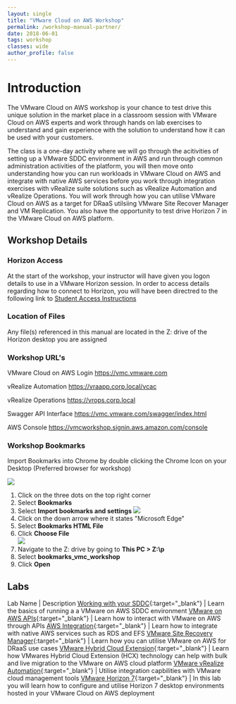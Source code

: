 ```yaml
---
layout: single
title: "VMware Cloud on AWS Workshop"
permalink: /workshop-manual-partner/
date: 2018-06-01
tags: workshop
classes: wide
author_profile: false
---
```

# Introduction

The VMware Cloud on AWS workshop is your chance to test drive this unique solution in the market place in a classroom session with VMware Cloud on AWS experts and work through hands on lab exercises to understand and gain experience with the solution to understand how it can be used with your customers.

The class is a one-day activity where we will go through the acitivities of setting up a VMware SDDC environment in AWS and run through common administration activities of the platform, you will then move onto understanding how you can run workloads in VMware Cloud on AWS and integrate with native AWS services before you work through integration exercises with vRealize suite solutions such as vRealize Automation and vRealize Operations. You will work through how you can utilise VMware Cloud on AWS as a target for DRaaS utilsiing VMware Site Recover Manager and VM Replication. You also have the opportunity to test drive Horizon 7 in the VMware Cloud on AWS platform.

## Workshop Details

### Horizon Access

At the start of the workshop, your instructor will have given you logon details to use in a VMware Horizon session. In order to access details regarding how to connect to Horizon, you will have been directred to the following link to [Student Access Instructions](https://vmc-field-team.github.io/student-access/)

### Location of Files

Any file(s) referenced in this manual are located in the Z: drive of the Horizon desktop you are assigned

### Workshop URL's

VMware Cloud on AWS Login <https://vmc.vmware.com>

vRealize Automation <https://vraapp.corp.local/vcac>

vRealize Operations <https://vrops.corp.local>

Swagger API Interface <https://vmc.vmware.com/swagger/index.html>

AWS Console <https://vmcworkshop.signin.aws.amazon.com/console>

### Workshop Bookmarks

Import Bookmarks into Chrome by double clicking the Chrome Icon on your Desktop (Preferred browser for workshop)

![](https://s3-us-west-2.amazonaws.com/vmc-workshops-images/Page-7-Image-1.png)

1. Click on the three dots on the top right corner
2. Select **Bookmarks**
3. Select **Import bookmarks and settings**
    ![](https://s3-us-west-2.amazonaws.com/vmc-workshops-images/Page-8-Image-2.png)
4. Click on the down arrow where it states "Microsoft Edge"
5. Select **Bookmarks HTML File**  
6. Click **Choose File**  
    ![](https://s3-us-west-2.amazonaws.com/vmc-workshops-images/Page-9-Image-4.png)
7. Navigate to the Z: drive by going to **This PC > Z:\p**
8. Select **bookmarks_vmc_workshop**
9. Click **Open**

## Labs

Lab Name | Description
[Working with your SDDC](https://vmc-field-team.github.io/labs/working-with-sddc-lab/){:target="_blank"} | Learn the basics of running a a VMware on AWS SDDC environment
[VMware on AWS APIs](https://vmc-field-team.github.io/labs/api-lab/){:target="_blank"} | Learn how to interact with VMware on AWS through APIs
[AWS Integration](https://vmc-field-team.github.io/labs/aws-integration-lab/){:target="_blank"} | Learn how to integrate with native AWS services such as RDS and EFS
[VMware Site Recovery Manager](https://vmc-field-team.github.io/labs/srm-lab/){:target="_blank"} | Learn how you can utilise VMware on AWS for DRaaS use cases
[VMware Hybrid Cloud Extension](https://vmc-field-team.github.io/labs/hcx-lab/){:target="_blank"} | Learn how VMwares Hybrid Cloud Extension (HCX) technology can help with bulk and live migration to the VMware on AWS cloud platform
[VMware vRealize Automation](https://vmc-field-team.github.io/labs/vra-lab/){:target="_blank"} | Utilise integration capbilities with VMware cloud management tools
[VMware Horizon 7](https://vmc-field-team.github.io/labs/horizon-lab/){:target="_blank"} | In this lab you will learn how to configure and utilise Horizon 7 desktop environments hosted in your VMware Cloud on AWS deployment 
